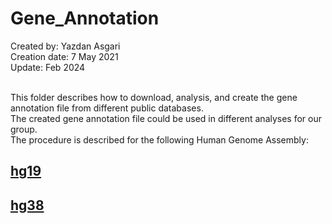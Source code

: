 # Gene_Annotation
Created by: Yazdan Asgari<br>
Creation date: 7 May 2021<br>
Update: Feb 2024<br><br>

This folder describes how to download, analysis, and create the gene annotation file from different public databases.<br>
The created gene annotation file could be used in different analyses for our group.<br>
The procedure is described for the following Human Genome Assembly:<br>
## [hg19](1_hg19)
## [hg38](2_hg38)
